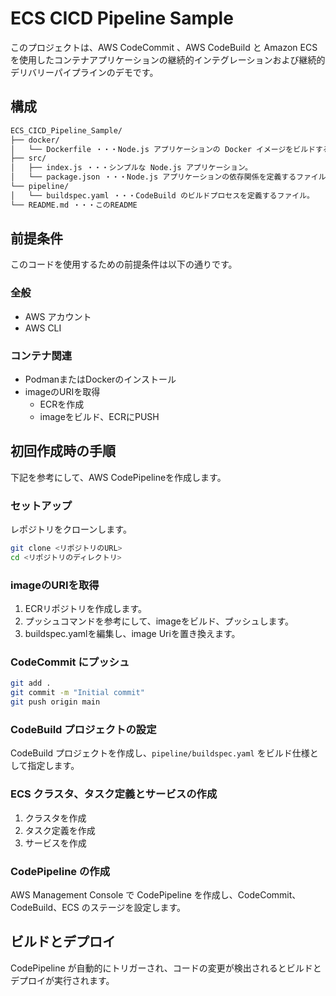 
# ECS CICD Pipeline Sample

このプロジェクトは、AWS CodeCommit 、AWS CodeBuild と Amazon ECS を使用したコンテナアプリケーションの継続的インテグレーションおよび継続的デリバリーパイプラインのデモです。

## 構成

```bash
ECS_CICD_Pipeline_Sample/
├── docker/
│   └── Dockerfile ・・・Node.js アプリケーションの Docker イメージをビルドするための Dockerfile。
├── src/
│   ├── index.js ・・・シンプルな Node.js アプリケーション。
│   └── package.json ・・・Node.js アプリケーションの依存関係を定義するファイル。
└── pipeline/
│   └── buildspec.yaml ・・・CodeBuild のビルドプロセスを定義するファイル。
└── README.md ・・・このREADME
```

## 前提条件

このコードを使用するための前提条件は以下の通りです。

### 全般

* AWS アカウント
* AWS CLI

### コンテナ関連

* PodmanまたはDockerのインストール
* imageのURIを取得
  * ECRを作成
  * imageをビルド、ECRにPUSH

## 初回作成時の手順

下記を参考にして、AWS CodePipelineを作成します。

### セットアップ

レポジトリをクローンします。

   ```bash
   git clone <リポジトリのURL>
   cd <リポジトリのディレクトリ>
   ```

### imageのURIを取得

1. ECRリポジトリを作成します。
2. プッシュコマンドを参考にして、imageをビルド、プッシュします。
3. buildspec.yamlを編集し、image Uriを置き換えます。

### CodeCommit にプッシュ

```bash
git add .
git commit -m "Initial commit"
git push origin main
```

### CodeBuild プロジェクトの設定

CodeBuild プロジェクトを作成し、`pipeline/buildspec.yaml` をビルド仕様として指定します。

### ECS クラスタ、タスク定義とサービスの作成

1. クラスタを作成
2. タスク定義を作成
3. サービスを作成

### CodePipeline の作成

AWS Management Console で CodePipeline を作成し、CodeCommit、CodeBuild、ECS のステージを設定します。

## ビルドとデプロイ

CodePipeline が自動的にトリガーされ、コードの変更が検出されるとビルドとデプロイが実行されます。

